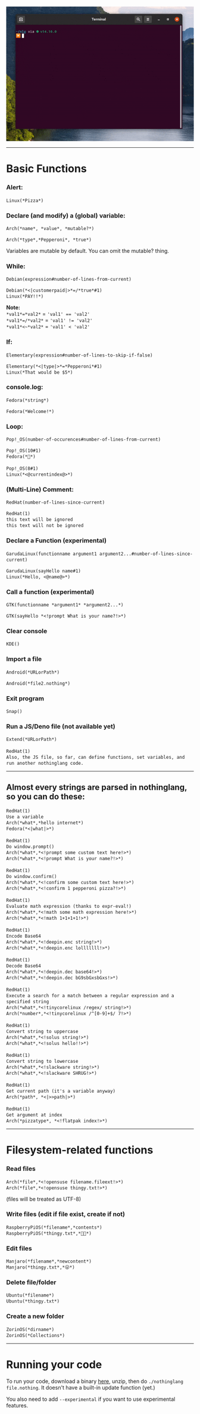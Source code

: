 ![Preview](dno.gif)

___

# Basic Functions
### Alert:
```
Linux(*Pizza*)
```

### Declare (and modify) a (global) variable:
```
Arch(*name*, *value*, *mutable?*)
```
```
Arch(*type*,*Pepperoni*, *true*)
```
Variables are mutable by default. You can omit the mutable? thing.

### While:
```
Debian(expression#number-of-lines-from-current)
```
```
Debian(*<|customerpaid|>*=/*true*#1)
Linux(*PAY!!*)
```
**Note:**  
`*val1*=*val2*` = `'val1' == 'val2'`  
`*val1*=/*val2*` = `'val1' != 'val2'`  
`*val1*<~*val2*` = `'val1' < 'val2'`  

### If:
```
Elementary(expression#number-of-lines-to-skip-if-false)
```
```
Elementary(*<|type|>*=*Pepperoni*#1)
Linux(*That would be $5*)
```

### console.log:
```
Fedora(*string*)
```
```
Fedora(*Welcome!*)
```

### Loop:
```
Pop!_OS(number-of-occurences#number-of-lines-from-current)
```
```
Pop!_OS(10#1)
Fedora(*🍕*)

Pop!_OS(8#1)
Linux(*<@currentindex@>*) 
```

### (Multi-Line) Comment:
```
RedHat(number-of-lines-since-current)
```
```
RedHat(1)
this text will be ignored
this text will not be ignored
```

### Declare a Function (experimental)
```
GarudaLinux(functionname argument1 argument2...#number-of-lines-since-current)
```
```
GarudaLinux(sayHello name#1)
Linux(*Hello, <@name@>*)
```

### Call a function (experimental)
```
GTK(functionname *argument1* *argument2...*)
```
```
GTK(sayHello *<!prompt What is your name?!>*)
```

### Clear console
```
KDE()
```

### Import a file
```
Android(*URLorPath*)
```
```
Android(*file2.nothing*)
```

### Exit program
```
Snap()
```

### Run a JS/Deno file (not available yet)
```
Extend(*URLorPath*)

RedHat(1)
Also, the JS file, so far, can define functions, set variables, and run another nothinglang code.
```
___
## Almost every strings are parsed in nothinglang, so you can do these:
```
RedHat(1)
Use a variable
Arch(*what*,*hello internet*)
Fedora(*<|what|>*)

RedHat(1)
Do window.prompt()
Arch(*what*,*<!prompt some custom text here!>*)
Arch(*what*,*<!prompt What is your name?!>*)

RedHat(1)
Do window.confirm()
Arch(*what*,*<!confirm some custom text here!>*)
Arch(*what*,*<!confirm 1 pepperoni pizza?!>*)

RedHat(1)
Evaluate math expression (thanks to expr-eval!)
Arch(*what*,*<!math some math expression here!>*)
Arch(*what*,*<!math 1+1+1+1!>*)

RedHat(1)
Encode Base64
Arch(*what*,*<!deepin.enc string!>*)
Arch(*what*,*<!deepin.enc lolllllll!>*)

RedHat(1)
Decode Base64
Arch(*what*,*<!deepin.dec base64!>*)
Arch(*what*,*<!deepin.dec bG9sbGxsbGxs!>*)

RedHat(1)
Execute a search for a match between a regular expression and a specified string
Arch(*what*,*<!tinycorelinux /regex/ string!>*)
Arch(*number*,*<!tinycorelinux /^[0-9]+$/ 7!>*)

RedHat(1)
Convert string to uppercase
Arch(*what*,*<!solus string!>*)
Arch(*what*,*<!solus hello!!>*)

RedHat(1)
Convert string to lowercase
Arch(*what*,*<!slackware string!>*)
Arch(*what*,*<!slackware SHRUG!>*)

RedHat(1)
Get current path (it's a variable anyway)
Arch(*path*, *<|>>path|>*)

RedHat(1)
Get argument at index
Arch(*pizzatype*, *<!flatpak index!>*)
```

___
# Filesystem-related functions  
### Read files
```
Arch(*file*,*<!opensuse filename.fileext!>*)
Arch(*file*,*<!opensuse thingy.txt!>*)
```
(files will be treated as UTF-8)  

### Write files (edit if file exist, create if not)
```
RaspberryPiOS(*filename*,*contents*)
RaspberryPiOS(*thingy.txt*,*🐧🦕*)
```
### Edit files
```
Manjaro(*filename*,*newcontent*)
Manjaro(*thingy.txt*,*😛*)
```
### Delete file/folder
```
Ubuntu(*filename*)
Ubuntu(*thingy.txt*)
```

### Create a new folder
```
ZorinOS(*dirname*)
ZorinOS(*Collections*)
```

___

# Running your code
To run your code, download a binary [here](https://github.com/liimee/nothinglang/releases), unzip, then do `./nothinglang file.nothing`. It doesn't have a built-in update function (yet.)  

You also need to add `--experimental` if you want to use experimental features.  
